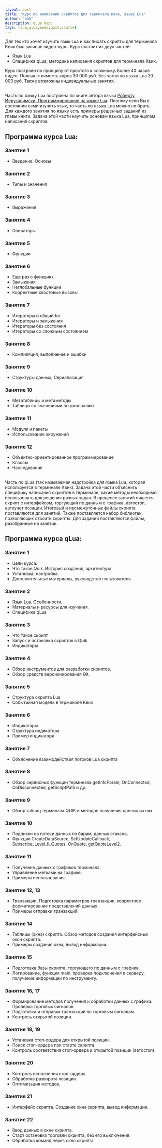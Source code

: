 ```yaml
---
layout: post
title: "Курс по написанию скриптов для терминала Квик, языку Lua"
author: "nnh"
description: qLua Курс
tags: [lua,qlua,квик,quik,course]
---
```


Для тех кто хочет изучить язык Lua и как писать скрипты для терминала Квик был записан видео-курс.
Курс состоит из двух частей:
- Язык Lua
- Специфика qLua, методика написания скриптов для терминала Квик.

Курс построен по принципу от простого к сложному. Более 40 часов видео.
Полная стоимость курса 30 000 руб. Без части по языку Lua 20 000 руб. Также возможны индивидуальные занятия.
<br><br>

Часть по языку Lua построена по книге автора языка [Роберту Иерузалимски: Программирование на языке Lua](https://www.labirint.ru/books/433606/). Поэтому если Вы в состоянии сами изучить язык, то часть по языку Lua можно не брать.
Для каждого занятия по языку есть примеры решенных заданий из главы книги. Задача этой части научить основам языка Lua, принципам написания скриптов.


## Программа курса Lua:

### Занятие 1
- Введение. Основы

### Занятие 2
- Типы и значения

### Занятие 3
- Выражения

### Занятие 4
- Операторы

### Занятие 5
- Функции

### Занятие 6
- Еще раз о функциях
- Замыкания
- Неглобальные функции
- Корректные хвостовые вызовы

### Занятие 7
- Итераторы и общий for
- Итераторы и замыкания
- Итераторы без состояния
- Итераторы со сложным состоянием

### Занятие 8
- Компиляция, выполнение и ошибки

### Занятие 9
- Структуры данных, Сериализация

### Занятие 10
- Метатаблицы и метаметоды
- Таблицы со значениями по умолчанию

### Занятие 11
- Модули и пакеты
- Использование окружений

### Занятие 12
- Объектно-ориентированное программирование
- Классы
- Наследование
<br><br>

Часть по qLua (так называемая надстройка для языка Lua, которая используется в терминале Квик). Задача этой части объяснить специфику написания скриптов в терминале, какие методы необходимо использовать для решения разных задач.
В процессе занятий пишется скрипт с интерфейсом, торгующий по данным с графика, автостоп, автоучет позиции. Итоговый и промежуточные файлы скрипта поставляются для занятий.
Также поставляется набор библиотек, позволяющих строить скрипты. Для заданий поставляются файлы, разобранные на занятии.

## Программа курса qLua:

### Занятие 1
- Цели курса.
- Что такое Quik. История создания, архитектура.
- Установка, настройка.
- Дополнительные материалы, руководство пользователя.

### Занятие 2
- Язык Lua. Особенности.
- Материалы и ресурсы для изучения.
- Специфика qLua

### Занятие 3
- Что такое скрипт
- Запуск и остановка скриптов в Quik
- Индикаторы

### Занятие 4
- Обзор инструментов для разработки скриптов.
- Обзор средств версионирования Git.

### Занятие 5
- Структура скрипта Lua
- Событийная модель в терминале Квик

### Занятие 6
- Индикаторы
- Структура индикатора
- Пример индикатора

### Занятие 7
- Объяснение взаимодействия потоков Lua скрипта

### Занятие 8
- Обзор сервисных функции терминала getInfoParam, OnConnected, OnDisconnected, getScriptPath и др.

### Занятие 9
- Обзор таблиц терминала QUIK и методов получения данных из них.

### Занятие 10
- Подписки на потоки данных по барам, данных стакана.
- Функции CreateDataSource, SetUpdateCallback, Subscribe_Level_II_Quotes, OnQuote, getQuoteLevel2.

### Занятие 11
- Получение данных с графиков терминала.
- Управление метками на графике.
- Примеры использования.

### Занятие 12, 13
- Транзакции. Подготовка параметров транзакции, корректное форматирование
представлений данных.
- Примеры отправки транзакций.

### Занятие 14
- Таблицы (окна) скрипта. Обзор методов создания интерфейсных окон скрипта.
- Примеры создания окна, вывод информации.

### Занятие 15
- Подготовка базы скрипта, торгующего по данным с графика.
- Логирование, функция main, проверка подключения к серверу, получение
информации по инструменту.

### Занятие 16, 17
- Формирование методов получения и обработки данных с графика. Проверка торговых
сигналов.
- Подготовка и отправка транзакций по торговым сигналам.
- Контроль открытой позиции.

### Занятие 18, 19
- Установка стоп-ордера для открытой позиции.
- Поиск стоп-ордера при старте скрипта.
- Контроль соответствия стоп-ордера и открытой позиции (автостоп).

### Занятие 20
- Контроль исполнения стоп-ордера.
- Обработка разворота позиции.
- Оптимизация методов.

### Занятие 21
- Интерфейс скрипта. Создание окна скрипта, вывод информации.

### Занятие 22
- Ввод данных в окне скрипта.
- Старт остановка торговли скрипта, без его выключения.
- Обработка команд через окно скрипта